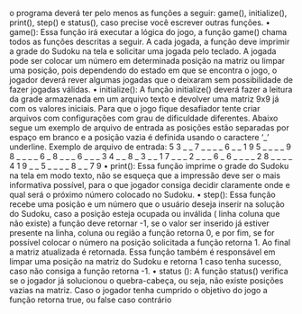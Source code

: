 o programa deverá ter pelo menos as funções a seguir: game(), initialize(), print(), step() e status(), caso precise você
escrever outras funções.
• game(): Essa função irá executar a lógica do jogo, a função game() chama todos as funções descritas a
seguir. A cada jogada, a função deve imprimir a grade do Sudoku na tela e solicitar uma jogada pelo teclado.
A jogada pode ser colocar um número em determinada posição na matriz ou limpar uma posição, pois
dependendo do estado em que se encontra o jogo, o jogador deverá rever algumas jogadas que o deixaram
sem possibilidade de fazer jogadas válidas.
• initialize(): A função initialize() deverá fazer a leitura da grade armazenada em um arquivo texto e devolver
uma matriz 9x9 já com os valores iniciais. Para que o jogo fique desafiador tente criar arquivos com
configurações com grau de dificuldade diferentes. Abaixo segue um exemplo de arquivo de entrada as
posições estão separadas por espaço em branco e a posição vazia é definida usando o caractere ‘_’ underline.
Exemplo de arquivo de entrada:
5 3 _ _ 7 _ _ _ _
6 _ _ 1 9 5 _ _ _
_ 9 8 _ _ _ _ 6 _
8 _ _ _ 6 _ _ _ 3
4 _ _ 8 _ 3 _ _ 1
7 _ _ _ 2 _ _ _ 6
_ 6 _ _ _ _ 2 8 _
_ _ _ 4 1 9 _ _ 5
_ _ _ _ 8 _ _ 7 9
• print(): Essa função imprime o grade do Sudoku na tela em modo texto, não se esqueça que a impressão
deve ser o mais informativa possível, para o que jogador consiga decidir claramente onde e qual será o
próximo número colocado no Sudoku.
• step(): Essa função recebe uma posição e um número que o usuário deseja inserir na solução do Sudoku,
caso a posição esteja ocupada ou inválida ( linha coluna que não existe) a função deve retornar -1, se o valor
ser inserido já estiver presente na linha, coluna ou região a função retorna 0, e por fim, se for possível
colocar o número na posição solicitada a função retorna 1. Ao final a matriz atualizada é retornada. Essa
função também é responsável em limpar uma posição na matriz do Sudoku e retorna 1 caso tenha sucesso,
caso não consiga a função retorna -1.
• status (): A função status() verifica se o jogador já solucionou o quebra-cabeça, ou seja, não existe posições
vazias na matriz. Caso o jogador tenha cumprido o objetivo do jogo a função retorna true, ou false caso
contrário
